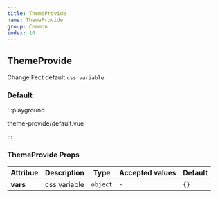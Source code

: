 ```yaml
---
title: ThemeProvide
name: ThemeProvide
group: Common
index: 10
---
```


## ThemeProvide

Change Fect default `css variable`.

### Default

:::playground

theme-provide/default.vue

:::

### ThemeProvide Props

| Attribue | Description  | Type     | Accepted values | Default |
| -------- | ------------ | -------- | --------------- | ------- |
| **vars** | css variable | `object` | `-`             | `{}`    |
